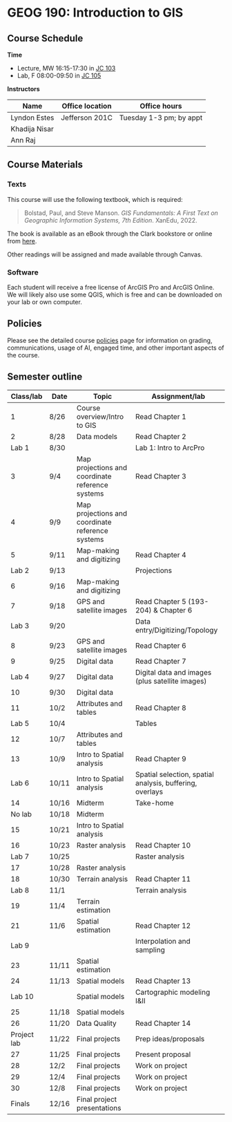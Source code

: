 # GEOG 190: Introduction to GIS


## Course Schedule

**Time**

- Lecture, MW 16:15-17:30 in [JC
  103](https://apps.clarku.edu/classrooms/buildings/10/rooms/78)
- Lab, F 08:00-09:50 in [JC
  105](https://apps.clarku.edu/classrooms/buildings/10/rooms/80)

**Instructors**

| Name          | Office location | Office hours            |
|---------------|-----------------|-------------------------|
| Lyndon Estes  | Jefferson 201C  | Tuesday 1-3 pm; by appt |
| Khadija Nisar |                 |                         |
| Ann Raj       |                 |                         |

## Course Materials

### Texts

This course will use the following textbook, which is required:

> Bolstad, Paul, and Steve Manson. *GIS Fundamentals: A First Text on
> Geographic Information Systems, 7th Edition*. XanEdu, 2022.

The book is available as an eBook through the Clark bookstore or online
from [here](https://www.gisfundamentals.org/).

Other readings will be assigned and made available through Canvas.

### Software

Each student will receive a free license of ArcGIS Pro and ArcGIS
Online. We will likely also use some QGIS, which is free and can be
downloaded on your lab or own computer.

## Policies

Please see the detailed course
[policies](https://github.com/agroimpacts/geog190/blob/main/policies.md)
page for information on grading, communications, usage of AI, engaged
time, and other important aspects of the course.

## Semester outline

| Class/lab   | Date  | Topic                                            | Assignment/lab                                           |
|-------------|-------|--------------------------------------------------|----------------------------------------------------------|
| 1           | 8/26  | Course overview/Intro to GIS                     | Read Chapter 1                                           |
| 2           | 8/28  | Data models                                      | Read Chapter 2                                           |
| Lab 1       | 8/30  |                                                  | Lab 1: Intro to ArcPro                                   |
| 3           | 9/4   | Map projections and coordinate reference systems | Read Chapter 3                                           |
| 4           | 9/9   | Map projections and coordinate reference systems |                                                          |
| 5           | 9/11  | Map-making and digitizing                        | Read Chapter 4                                           |
| Lab 2       | 9/13  |                                                  | Projections                                              |
| 6           | 9/16  | Map-making and digitizing                        |                                                          |
| 7           | 9/18  | GPS and satellite images                         | Read Chapter 5 (193-204) & Chapter 6                     |
| Lab 3       | 9/20  |                                                  | Data entry/Digitizing/Topology                           |
| 8           | 9/23  | GPS and satellite images                         | Read Chapter 6                                           |
| 9           | 9/25  | Digital data                                     | Read Chapter 7                                           |
| Lab 4       | 9/27  | Digital data                                     | Digital data and images (plus satellite images)          |
| 10          | 9/30  | Digital data                                     |                                                          |
| 11          | 10/2  | Attributes and tables                            | Read Chapter 8                                           |
| Lab 5       | 10/4  |                                                  | Tables                                                   |
| 12          | 10/7  | Attributes and tables                            |                                                          |
| 13          | 10/9  | Intro to Spatial analysis                        | Read Chapter 9                                           |
| Lab 6       | 10/11 | Intro to Spatial analysis                        | Spatial selection, spatial analysis, buffering, overlays |
| 14          | 10/16 | Midterm                                          | Take-home                                                |
| No lab      | 10/18 | Midterm                                          |                                                          |
| 15          | 10/21 | Intro to Spatial analysis                        |                                                          |
| 16          | 10/23 | Raster analysis                                  | Read Chapter 10                                          |
| Lab 7       | 10/25 |                                                  | Raster analysis                                          |
| 17          | 10/28 | Raster analysis                                  |                                                          |
| 18          | 10/30 | Terrain analysis                                 | Read Chapter 11                                          |
| Lab 8       | 11/1  |                                                  | Terrain analysis                                         |
| 19          | 11/4  | Terrain estimation                               |                                                          |
| 21          | 11/6  | Spatial estimation                               | Read Chapter 12                                          |
| Lab 9       |       |                                                  | Interpolation and sampling                               |
| 23          | 11/11 | Spatial estimation                               |                                                          |
| 24          | 11/13 | Spatial models                                   | Read Chapter 13                                          |
| Lab 10      |       | Spatial models                                   | Cartographic modeling I&II                               |
| 25          | 11/18 | Spatial models                                   |                                                          |
| 26          | 11/20 | Data Quality                                     | Read Chapter 14                                          |
| Project lab | 11/22 | Final projects                                   | Prep ideas/proposals                                     |
| 27          | 11/25 | Final projects                                   | Present proposal                                         |
| 28          | 12/2  | Final projects                                   | Work on project                                          |
| 29          | 12/4  | Final projects                                   | Work on project                                          |
| 30          | 12/8  | Final projects                                   | Work on project                                          |
| Finals      | 12/16 | Final project presentations                      |                                                          |
